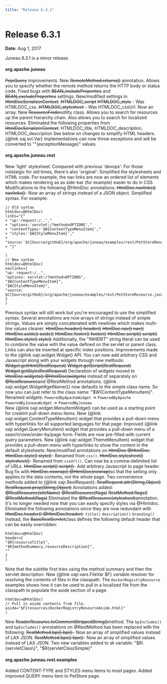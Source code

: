 ```yaml
---
title: "Release 6.3.1"
---
```


# Release 6.3.1

**Date:** Aug 1, 2017

Juneau 6.3.1 is a minor release.
#### org.apache.juneau

~~PojoQuery~~ improvements.
New ~~RemoteMethod.returns()~~ annotation.
Allows you to specify whether the remote method returns the HTTP body or status code.
Fixed bugs with ~~BEAN_includeProperties~~ and ~~BEAN_excludeProperties~~ settings.
New/modified settings in ~~HtmlDocSerializerContext~~:
~~HTMLDOC_script~~
~~HTMLDOC_style~~ - Was HTMLDOC_css.
~~HTMLDOC_stylesheet~~ - Was HTMLDOC_cssUrl.  Now an array.
New ~~ResourceFinder~~utility class.
Allows you to search for resources up the parent hierarchy chain.
Also allows you to search for localized resources.
Eliminated the following properties from ~~HtmlDocSerializerContext~~:
HTMLDOC_title, HTMLDOC_description, HTMLDOC_description
See below on changes to simplify HTML headers.
\{@link oaj.svl.Var\} implementations can now throw exceptions and will be converted to
""\{exceptionMessage\}" values.
#### org.apache.juneau.rest

New 'light' stylesheet:
Compared with previous 'devops':
For those nolstalgic for old times, there's also 'original':
Simplified the stylesheets and HTML code.
For example, the nav links are now an ordered list of elements which makes rendering as as side-bar
(for example) easier to do in CSS.
Modifications to the following @HtmlDoc annotations:
~~HtmlDoc.navlinks() navlinks()~~- Now an array of strings instead of a JSON object.  Simplified syntax.
For example:

```text
// Old syntax
htmldoc=@HtmlDoc(
links="{"
+ "up:'request:/..',"
+ "options:'servlet:/?method=OPTIONS',"
+ "contentTypes:'$W{ContentTypeMenuItem}',"
+ "styles:'$W{StyleMenuItem}',"
+ "source:'$C{Source/gitHub}/org/apache/juneau/examples/rest/PetStoreResource.java'"
+ "}"

)
// New syntax
htmldoc=@HtmlDoc(
navlinks={
"up: request:/..",
"options: servlet:/?method=OPTIONS",
"$W{ContentTypeMenuItem}",
"$W{StyleMenuItem}",
"source: $C{Source/gitHub}/org/apache/juneau/examples/rest/PetStoreResource.java"
}
)
```


Previous syntax will still work but you're encouraged to use the simplified syntax.
Several annotations are now arrays of strings instead of simple strings.
Values are simply concatenated with newlines which makes multi-line values cleaner.
~~HtmlDoc.header() header()~~
~~HtmlDoc.nav() nav()~~
~~HtmlDoc.aside() aside()~~
~~HtmlDoc.footer() footer()~~
~~HtmlDoc.script() script()~~
~~HtmlDoc.style() style()~~
Additionally, the "INHERIT" string literal can be used to combine the value with
the value defined on the servlet or parent class.  Links can also be inserted at specific
index positions.
Improvements made to the \{@link oajr.widget.Widget\} API.
You can now add arbitrary CSS and Javascript along with your widgets through new methods:
~~Widget.getHtml(RestRequest)~~
~~Widget.getScript(RestRequest)~~
~~Widget.getStyle(RestRequest)~~
Declaration of widgets moved to ~~HtmlDoc.widgets() @HtmlDoc(widgets)~~ 
instead of separately on ~~@RestResource~~and @RestMethod annotations.
\{@link oajr.widget.Widget#getName()\} now defaults to the simple class name.
So now you can just refer to the class name: "$W\{ContentTypeMenuItem\}".
Renamed widgets:
`PoweredByApacheWidget` -> `PoweredByApache`  
`PoweredByJuneauWidget` -> `PoweredByJuneau`  
New \{@link oajr.widget.MenuItemWidget\} can be used as a starting point for creatint pull-down menu items.
New \{@link oajr.widget.ContentTypeMenuItem\} widget that provides a pull-down menu 
with hyperlinks for all supported languages for that page:
Improved \{@link oajr.widget.QueryMenuItem\} widget that provides a pull-down menu
of a search/view/order-by/page form:
Fields are now pre-filled with current query parameters.
New \{@link oajr.widget.ThemeMenuItem\} widget that provides a pull-down menu 
with hyperlinks to show the content in the default stylesheets:
New/modified annotations on ~~HtmlDoc @HtmlDoc~~:
~~HtmlDoc.style() style()~~- Renamed from `css()`.
~~HtmlDoc.stylesheet() stylesheet()~~- Renamed from `cssUrl()`.
Can now be a comma-delimited list of URLs.
~~HtmlDoc.script() script()~~- Add arbitrary Javascript to page header.
Bug fix with ~~HtmlDoc.nowrap() @HtmlDoc(nowrap)~~so that the setting only applies
to the data contents, not the whole page.
Two convenience methods added to \{@link oajr.RestRequest\}:
~~RestRequest.attr(String,Object)~~
~~RestRequest.prop(String,Object)~~
Annotations added:
~~@RestResource(siteName)~~
~~@RestResource(flags)~~
~~RestMethod.flags() @RestMethod(flags)~~
Eliminated the ~~@RestResource(stylesheet)~~annotation.  
It's no longer needed now that you can easily specify styles via @Htmldoc.
Eliminated the following annotations since they are now redundant with ~~HtmlDoc.header() @HtmlDoc(header)~~:
`title()`
`description()`
`branding()`
Instead, the ~~BasicRestServlet~~class defines the following default header
that can be easily overridden: 

```text
htmldoc=@HtmlDoc(
header={
"$R{resourceTitle}",
"$R{methodSummary,resourceDescription}",
""
}
)
```


Note that the subtitle first tries using the method summary and then the servlet description.
New \{@link oajr.vars.FileVar $F\} variable resolver for resolving the contents of 
files in the classpath.
The `DockerRegistryResource` examples shows how it can be used to pull in a localized
file from the classpath to populate the aside section of a page.

```text
htmldoc=@HtmlDoc(
// Pull in aside contents from file.
aside="$F{resources/DockerRegistryResourceAside.html}"
)
```


New ~~ReaderResource.toCommentStrippedString()~~method.
The `bpIncludes()` and `bpExcludes()` annotations on @RestMethod
has been replaced with the following:
~~RestMethod.bpi() bpi()~~- Now an array of simplified values instead of LAX JSON.
~~RestMethod.bpx() bpx()~~- Now an array of simplified values instead of LAX JSON.
Two new variables added to `$R` variable: "$R\{servletClass\}", "$R\{servletClassSimple\}"
#### org.apache.juneau.rest.examples

Added CONTENT-TYPE and STYLES menu items to most pages.
Added improved QUERY menu item to PetStore page.
